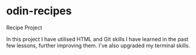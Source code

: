 # odin-recipes
Recipe Project

In this project I have utilised HTML and Git skills I have learned in the past few lessons, further improving them. I've also upgraded my terminal skills.